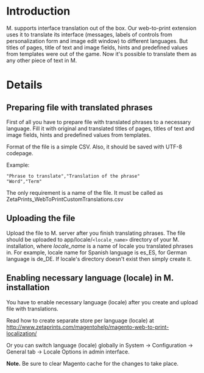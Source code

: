 # Introduction #

M. supports interface translation out of the box. Our web-to-print extension uses it to translate its interface (messages, labels of controls from personalization form and image edit window) to different languages. But titles of pages, title of text and image fields, hints and predefined values from templates were out of the game. Now it's possible to translate them as any other piece of text in M.

# Details #

## Preparing file with translated phrases ##

First of all you have to prepare file with translated phrases to a necessary language. Fill it with original and translated titles of pages, titles of text and image fields, hints and predefined values from templates.

Format of the file is a simple CSV. Also, it should be saved with UTF-8 codepage.

Example:
```
"Phrase to translate","Translation of the phrase"
"Word","Term"
```

The only requirement is a name of the file. It must be called as ZetaPrints\_WebToPrintCustomTranslations.csv

## Uploading the file ##

Upload the file to M. server after you finish translating phrases. The file should be uploaded to app/locale/`<locale_name>` directory of your M. installation, where _locale\_name_ is a name of locale you translated phrases in. For example, locale name for Spanish language is es\_ES, for German language is de\_DE. If locale's directory doesn't exist then simply create it.

## Enabling necessary language (locale) in M. installation ##

You have to enable necessary language (locale) after you create and upload file with translations.

Read how to create separate store per language (locale) at http://www.zetaprints.com/magentohelp/magento-web-to-print-localization/

Or you can switch language (locale) globally in System -> Configuration -> General tab -> Locale Options in admin interface.

**Note.** Be sure to clear Magento cache for the changes to take place.
